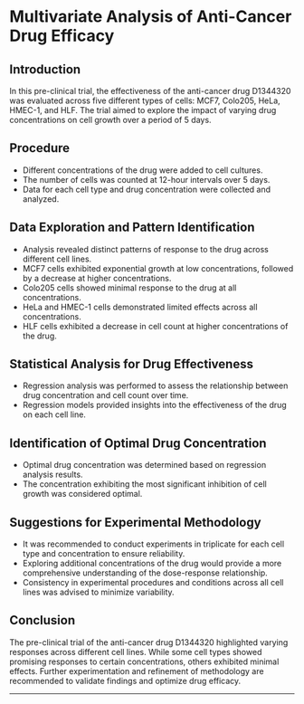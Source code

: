 
# Multivariate Analysis of Anti-Cancer Drug Efficacy


## Introduction
In this pre-clinical trial, the effectiveness of the anti-cancer drug D1344320 was evaluated across five different types of cells: MCF7, Colo205, HeLa, HMEC-1, and HLF. The trial aimed to explore the impact of varying drug concentrations on cell growth over a period of 5 days.

## Procedure
- Different concentrations of the drug were added to cell cultures.
- The number of cells was counted at 12-hour intervals over 5 days.
- Data for each cell type and drug concentration were collected and analyzed.

## Data Exploration and Pattern Identification
- Analysis revealed distinct patterns of response to the drug across different cell lines.
- MCF7 cells exhibited exponential growth at low concentrations, followed by a decrease at higher concentrations.
- Colo205 cells showed minimal response to the drug at all concentrations.
- HeLa and HMEC-1 cells demonstrated limited effects across all concentrations.
- HLF cells exhibited a decrease in cell count at higher concentrations of the drug.

## Statistical Analysis for Drug Effectiveness
- Regression analysis was performed to assess the relationship between drug concentration and cell count over time.
- Regression models provided insights into the effectiveness of the drug on each cell line.

## Identification of Optimal Drug Concentration
- Optimal drug concentration was determined based on regression analysis results.
- The concentration exhibiting the most significant inhibition of cell growth was considered optimal.

## Suggestions for Experimental Methodology
- It was recommended to conduct experiments in triplicate for each cell type and concentration to ensure reliability.
- Exploring additional concentrations of the drug would provide a more comprehensive understanding of the dose-response relationship.
- Consistency in experimental procedures and conditions across all cell lines was advised to minimize variability.

## Conclusion
The pre-clinical trial of the anti-cancer drug D1344320 highlighted varying responses across different cell lines. While some cell types showed promising responses to certain concentrations, others exhibited minimal effects. Further experimentation and refinement of methodology are recommended to validate findings and optimize drug efficacy.

---

